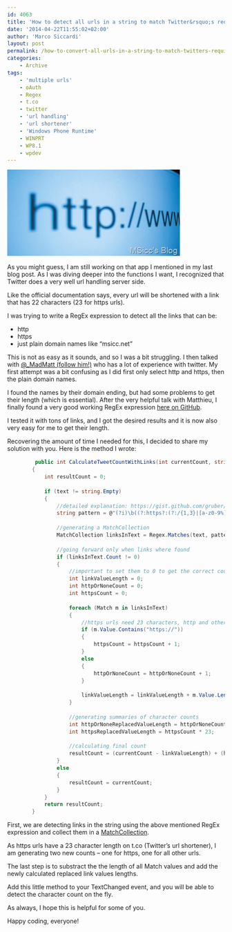 ```yaml
---
id: 4063
title: 'How to detect all urls in a string to match Twitter&rsquo;s requirements (Windows 8(.1) and Windows Phone 8(.1))'
date: '2014-04-22T11:55:02+02:00'
author: 'Marco Siccardi'
layout: post
permalink: /how-to-convert-all-urls-in-a-string-to-match-twitters-requirements-windows-8-1-and-windows-phone-8-1/
categories:
    - Archive
tags:
    - 'multiple urls'
    - oAuth
    - Regex
    - t.co
    - twitter
    - 'url handling'
    - 'url shortener'
    - 'Windows Phone Runtime'
    - WINPRT
    - WP8.1
    - wpdev
---
```


![url](/assets/img/2014/04/url.jpg "url")

As you might guess, I am still working on that app I mentioned in my last blog post. As I was diving deeper into the functions I want, I recognized that Twitter does a very well url handling server side.

Like the official documentation says, every url will be shortened with a link that has 22 characters (23 for https urls).

I was trying to write a RegEx expression to detect all the links that can be:

- http
- https
- just plain domain names like “msicc.net”

This is not as easy as it sounds, and so I was a bit struggling. I then talked with [@\_MadMatt (follow him!)](https://twitter.com/MadMatt) who has a lot of experience with twitter. My first attempt was a bit confusing as I did first only select http and https, then the plain domain names.

I found the names by their domain ending, but had some problems to get their length (which is essential). After the very helpful talk with Matthieu, I finally found a very good working RegEx expression [here on GitHub](https://gist.github.com/gruber/8891611).

I tested it with tons of links, and I got the desired results and it is now also very easy for me to get their length.

Recovering the amount of time I needed for this, I decided to share my solution with you. Here is the method I wrote:

``` csharp
         public int CalculateTweetCountWithLinks(int currentCount, string text)
        {
            int resultCount = 0;

            if (text != string.Empty)
            {
                //detailed explanation: https://gist.github.com/gruber/8891611
                string pattern = @"(?i)\b((?:https?:(?:/{1,3}|[a-z0-9%])|[a-z0-9.\-]+[.](?:com|net|org|edu|gov|mil|aero|asia|biz|cat|coop|info|int|jobs|mobi|museum|name|post|pro|tel|travel|xxx|ac|ad|ae|af|ag|ai|al|am|an|ao|aq|ar|as|at|au|aw|ax|az|ba|bb|bd|be|bf|bg|bh|bi|bj|bm|bn|bo|br|bs|bt|bv|bw|by|bz|ca|cc|cd|cf|cg|ch|ci|ck|cl|cm|cn|co|cr|cs|cu|cv|cx|cy|cz|dd|de|dj|dk|dm|do|dz|ec|ee|eg|eh|er|es|et|eu|fi|fj|fk|fm|fo|fr|ga|gb|gd|ge|gf|gg|gh|gi|gl|gm|gn|gp|gq|gr|gs|gt|gu|gw|gy|hk|hm|hn|hr|ht|hu|id|ie|il|im|in|io|iq|ir|is|it|je|jm|jo|jp|ke|kg|kh|ki|km|kn|kp|kr|kw|ky|kz|la|lb|lc|li|lk|lr|ls|lt|lu|lv|ly|ma|mc|md|me|mg|mh|mk|ml|mm|mn|mo|mp|mq|mr|ms|mt|mu|mv|mw|mx|my|mz|na|nc|ne|nf|ng|ni|nl|no|np|nr|nu|nz|om|pa|pe|pf|pg|ph|pk|pl|pm|pn|pr|ps|pt|pw|py|qa|re|ro|rs|ru|rw|sa|sb|sc|sd|se|sg|sh|si|sj|Ja|sk|sl|sm|sn|so|sr|ss|st|su|sv|sx|sy|sz|tc|td|tf|tg|th|tj|tk|tl|tm|tn|to|tp|tr|tt|tv|tw|tz|ua|ug|uk|us|uy|uz|va|vc|ve|vg|vi|vn|vu|wf|ws|ye|yt|yu|za|zm|zw)/)(?:[^\s()<>{}\[\]]+|\([^\s()]*?\([^\s()]+\)[^\s()]*?\)|\([^\s]+?\))+(?:\([^\s()]*?\([^\s()]+\)[^\s()]*?\)|\([^\s]+?\)|[^\s`!()\[\]{};:'.,<>?«»“”‘’])|(?:(?<!@)[a-z0-9]+(?:[.\-][a-z0-9]+)*[.](?:com|net|org|edu|gov|mil|aero|asia|biz|cat|coop|info|int|jobs|mobi|museum|name|post|pro|tel|travel|xxx|ac|ad|ae|af|ag|ai|al|am|an|ao|aq|ar|as|at|au|aw|ax|az|ba|bb|bd|be|bf|bg|bh|bi|bj|bm|bn|bo|br|bs|bt|bv|bw|by|bz|ca|cc|cd|cf|cg|ch|ci|ck|cl|cm|cn|co|cr|cs|cu|cv|cx|cy|cz|dd|de|dj|dk|dm|do|dz|ec|ee|eg|eh|er|es|et|eu|fi|fj|fk|fm|fo|fr|ga|gb|gd|ge|gf|gg|gh|gi|gl|gm|gn|gp|gq|gr|gs|gt|gu|gw|gy|hk|hm|hn|hr|ht|hu|id|ie|il|im|in|io|iq|ir|is|it|je|jm|jo|jp|ke|kg|kh|ki|km|kn|kp|kr|kw|ky|kz|la|lb|lc|li|lk|lr|ls|lt|lu|lv|ly|ma|mc|md|me|mg|mh|mk|ml|mm|mn|mo|mp|mq|mr|ms|mt|mu|mv|mw|mx|my|mz|na|nc|ne|nf|ng|ni|nl|no|np|nr|nu|nz|om|pa|pe|pf|pg|ph|pk|pl|pm|pn|pr|ps|pt|pw|py|qa|re|ro|rs|ru|rw|sa|sb|sc|sd|se|sg|sh|si|sj|Ja|sk|sl|sm|sn|so|sr|ss|st|su|sv|sx|sy|sz|tc|td|tf|tg|th|tj|tk|tl|tm|tn|to|tp|tr|tt|tv|tw|tz|ua|ug|uk|us|uy|uz|va|vc|ve|vg|vi|vn|vu|wf|ws|ye|yt|yu|za|zm|zw)\b/?(?!@)))";

                //generating a MatchCollection
                MatchCollection linksInText = Regex.Matches(text, pattern, RegexOptions.Multiline);

                //going forward only when links where found
                if (linksInText.Count != 0)
                {
                    //important to set them to 0 to get the correct count
                    int linkValueLength = 0;
                    int httpOrNoneCount = 0;
                    int httpsCount = 0;

                    foreach (Match m in linksInText)
                    {
                        //https urls need 23 characters, http and others 22
                        if (m.Value.Contains("https://"))
                        {
                            httpsCount = httpsCount + 1;
                        }
                        else
                        {
                            httpOrNoneCount = httpOrNoneCount + 1;
                        }

                        linkValueLength = linkValueLength + m.Value.Length;
                    }

                    //generating summaries of character counts
                    int httpOrNoneReplacedValueLength = httpOrNoneCount * 22;
                    int httpsReplacedValueLength = httpsCount * 23;

                    //calculating final count
                    resultCount = (currentCount - linkValueLength) + (httpOrNoneReplacedValueLength + httpsReplacedValueLength);                    
                }
                else
                {
                    resultCount = currentCount;
                }
            }
            return resultCount;
        }
```
 
First, we are detecting links in the string using the above mentioned RegEx expression and collect them in a [MatchCollection](http://msdn.microsoft.com/en-us/library/system.text.regularexpressions.matchcollection(v=vs.110).aspx).

As https urls have a 23 character length on t.co (Twitter’s url shortener), I am generating two new counts – one for https, one for all other urls.

The last step is to substract the the length of all Match values and add the newly calculated replaced link values lengths.

Add this little method to your TextChanged event, and you will be able to detect the character count on the fly.

As always, I hope this is helpful for some of you.

Happy coding, everyone!